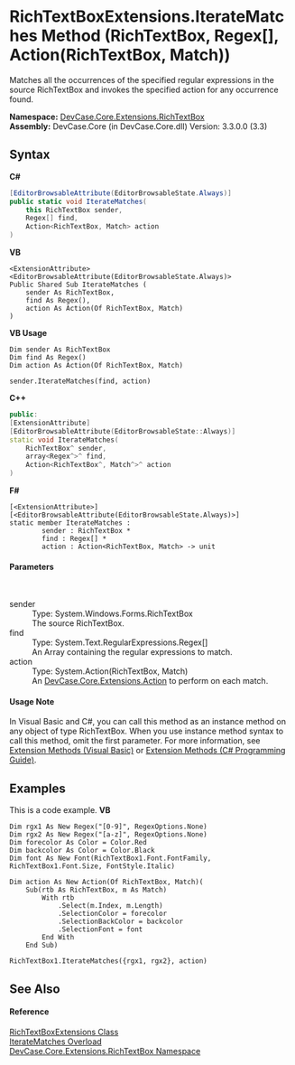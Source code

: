 # RichTextBoxExtensions.IterateMatches Method (RichTextBox, Regex[], Action(RichTextBox, Match))
 

Matches all the occurrences of the specified regular expressions in the source RichTextBox and invokes the specified action for any occurrence found.

**Namespace:**&nbsp;<a href="N_DevCase_Core_Extensions_RichTextBox">DevCase.Core.Extensions.RichTextBox</a><br />**Assembly:**&nbsp;DevCase.Core (in DevCase.Core.dll) Version: 3.3.0.0 (3.3)

## Syntax

**C#**<br />
``` C#
[EditorBrowsableAttribute(EditorBrowsableState.Always)]
public static void IterateMatches(
	this RichTextBox sender,
	Regex[] find,
	Action<RichTextBox, Match> action
)
```

**VB**<br />
``` VB
<ExtensionAttribute>
<EditorBrowsableAttribute(EditorBrowsableState.Always)>
Public Shared Sub IterateMatches ( 
	sender As RichTextBox,
	find As Regex(),
	action As Action(Of RichTextBox, Match)
)
```

**VB Usage**<br />
``` VB Usage
Dim sender As RichTextBox
Dim find As Regex()
Dim action As Action(Of RichTextBox, Match)

sender.IterateMatches(find, action)
```

**C++**<br />
``` C++
public:
[ExtensionAttribute]
[EditorBrowsableAttribute(EditorBrowsableState::Always)]
static void IterateMatches(
	RichTextBox^ sender, 
	array<Regex^>^ find, 
	Action<RichTextBox^, Match^>^ action
)
```

**F#**<br />
``` F#
[<ExtensionAttribute>]
[<EditorBrowsableAttribute(EditorBrowsableState.Always)>]
static member IterateMatches : 
        sender : RichTextBox * 
        find : Regex[] * 
        action : Action<RichTextBox, Match> -> unit 

```


#### Parameters
&nbsp;<dl><dt>sender</dt><dd>Type: System.Windows.Forms.RichTextBox<br />The source RichTextBox.</dd><dt>find</dt><dd>Type: System.Text.RegularExpressions.Regex[]<br />An Array containing the regular expressions to match.</dd><dt>action</dt><dd>Type: System.Action(RichTextBox, Match)<br />An <a href="N_DevCase_Core_Extensions_Action">DevCase.Core.Extensions.Action</a> to perform on each match.</dd></dl>

#### Usage Note
In Visual Basic and C#, you can call this method as an instance method on any object of type RichTextBox. When you use instance method syntax to call this method, omit the first parameter. For more information, see <a href="https://docs.microsoft.com/dotnet/visual-basic/programming-guide/language-features/procedures/extension-methods">Extension Methods (Visual Basic)</a> or <a href="https://docs.microsoft.com/dotnet/csharp/programming-guide/classes-and-structs/extension-methods">Extension Methods (C# Programming Guide)</a>.

## Examples
This is a code example. 
**VB**<br />
``` VB
Dim rgx1 As New Regex("[0-9]", RegexOptions.None)
Dim rgx2 As New Regex("[a-z]", RegexOptions.None)
Dim forecolor As Color = Color.Red
Dim backcolor As Color = Color.Black
Dim font As New Font(RichTextBox1.Font.FontFamily, RichTextBox1.Font.Size, FontStyle.Italic)

Dim action As New Action(Of RichTextBox, Match)(
    Sub(rtb As RichTextBox, m As Match)
        With rtb
            .Select(m.Index, m.Length)
            .SelectionColor = forecolor
            .SelectionBackColor = backcolor
            .SelectionFont = font
        End With
    End Sub)

RichTextBox1.IterateMatches({rgx1, rgx2}, action)
```


## See Also


#### Reference
<a href="T_DevCase_Core_Extensions_RichTextBox_RichTextBoxExtensions">RichTextBoxExtensions Class</a><br /><a href="Overload_DevCase_Core_Extensions_RichTextBox_RichTextBoxExtensions_IterateMatches">IterateMatches Overload</a><br /><a href="N_DevCase_Core_Extensions_RichTextBox">DevCase.Core.Extensions.RichTextBox Namespace</a><br />